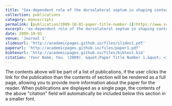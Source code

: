 ```yaml
---
title: "Sex-dependent role of the dorsolateral septum in shaping contextual cocaine memory strength"
collection: publications
category: manuscripts
permalink: [publication/2009-10-01-paper-title-number-1](https://www.sciencedirect.com/science/article/pii/S0028390825001650#:~:text=Together%20these%20findings%20suggest%20that,progression%20of%20cocaine%20use%20disorder.)
excerpt: 'ex-dependent role of the dorsolateral septum in shaping contextual cocaine memory strengthk.'
date: 2009-10-01
venue: 'Journal 1'
slidesurl: 'http://academicpages.github.io/files/slides1.pdf'
paperurl: 'http://academicpages.github.io/files/paper1.pdf'
bibtexurl: 'http://academicpages.github.io/files/bibtex1.bib'
citation: 'Your Name, You. (2009). &quot;Paper Title Number 1.&quot; <i>Journal 1</i>. 1(1).'
---
```

The contents above will be part of a list of publications, if the user clicks the link for the publication than the contents of section will be rendered as a full page, allowing you to provide more information about the paper for the reader. When publications are displayed as a single page, the contents of the above "citation" field will automatically be included below this section in a smaller font.
